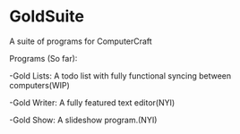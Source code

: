 GoldSuite
===========

A suite of programs for ComputerCraft

Programs (So far):

-Gold Lists: A todo list with fully functional syncing between computers(WIP)

-Gold Writer: A fully featured text editor(NYI)

-Gold Show: A slideshow program.(NYI)
